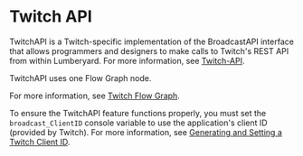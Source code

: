 # Twitch API<a name="twitch-api"></a>

TwitchAPI is a Twitch\-specific implementation of the BroadcastAPI interface that allows programmers and designers to make calls to Twitch's REST API from within Lumberyard\. For more information, see [Twitch\-API](https://github.com/justintv/Twitch-API)\.

TwitchAPI uses one Flow Graph node\.

For more information, see [Twitch Flow Graph](https://docs.aws.amazon.com/lumberyard/latest/legacyreference/fg-node-ref-twitch.html)\.

To ensure the TwitchAPI feature functions properly, you must set the `broadcast_ClientID` console variable to use the application's client ID \(provided by Twitch\)\. For more information, see [Generating and Setting a Twitch Client ID](chatplay-generate-twitch-client-id.md)\.